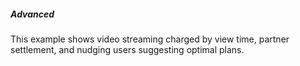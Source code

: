 ##### Advanced

This example shows video streaming charged by view time, partner settlement, and nudging users suggesting optimal plans.
